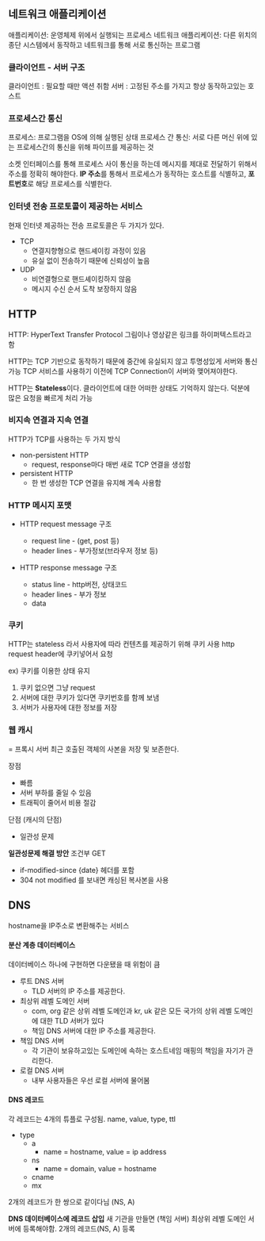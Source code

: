 ## 네트워크 애플리케이션

애플리케이션: 운영체제 위에서 실행되는 프로세스
네트워크 애플리케이션: 다른 위치의 종단 시스템에서 동작하고 네트워크를 통해 서로 통신하는 프로그램

### 클라이언트 - 서버 구조

클라이언트 : 필요할 때만 액션 취함
서버 : 고정된 주소를 가지고 항상 동작하고있는 호스트

### 프로세스간 통신

프로세스: 프로그램을 OS에 의해 실행된 상태
프로세스 간 통신: 서로 다른 머신 위에 있는 프로세스간의 통신을 위해 파이프를 제공하는 것

소켓 인터페이스를 통해 프로세스 사이 통신을 하는데 메시지를 제대로 전달하기 위해서 주소를 정확히 해야한다.
**IP 주소**를 통해서 프로세스가 동작하는 호스트를 식별하고, **포트번호**로 해당 프로세스를 식별한다.

### 인터넷 전송 프로토콜이 제공하는 서비스

현재 인터넷 제공하는 전송 프로토콜은 두 가지가 있다.

- TCP
  - 연결지향형으로 핸드셰이킹 과정이 있음
  - 유실 없이 전송하기 때문에 신뢰성이 높음
- UDP
  - 비연결형으로 핸드셰이킹하지 않음
  - 메시지 수신 순서 도착 보장하지 않음

## HTTP

HTTP: HyperText Transfer Protocol
그림이나 영상같은 링크를 하이퍼텍스트라고함

HTTP는 TCP 기반으로 동작하기 때문에 중간에 유실되지 않고 투명성있게 서버와 통신 가능
TCP 서비스를 사용하기 이전에 TCP Connection이 서버와 맺어져야한다.

HTTP는 **Stateless**이다. 클라이언트에 대한 어떠한 상태도 기억하지 않는다.
덕분에 많은 요청을 빠르게 처리 가능

### 비지속 연결과 지속 연결

HTTP가 TCP를 사용하는 두 가지 방식

- non-persistent HTTP
  - request, response마다 매번 새로 TCP 연결을 생성함
- persistent HTTP
  - 한 번 생성한 TCP 연결을 유지해 계속 사용함

### HTTP 메시지 포맷

- HTTP request message 구조

  - request line - (get, post 등)
  - header lines - 부가정보(브라우저 정보 등)

- HTTP response message 구조
  - status line - http버전, 상태코드
  - header lines - 부가 정보
  - data

### **쿠키**

HTTP는 stateless 라서 사용자에 따라 컨텐츠를 제공하기 위해 쿠키 사용
http request header에 쿠키넣어서 요청

ex) 쿠키를 이용한 상태 유지

1. 쿠키 없으면 그냥 request
2. 서버에 대한 쿠키가 있다면 쿠키번호를 함께 보냄
3. 서버가 사용자에 대한 정보를 저장

### **웹 캐시**

= 프록시 서버
최근 호출된 객체의 사본을 저장 및 보존한다.

장점

- 빠름
- 서버 부하를 줄일 수 있음
- 트래픽이 줄어서 비용 절감

단점 (캐시의 단점)

- 일관성 문제

**일관성문제 해결 방안**
조건부 GET

- if-modified-since {date} 헤더를 포함
- 304 not modified 를 보내면 캐싱된 복사본을 사용

## DNS

hostname을 IP주소로 변환해주는 서비스

#### 분산 계층 데이터베이스

데이터베이스 하나에 구현하면 다운됐을 때 위험이 큼

- 루트 DNS 서버
  - TLD 서버의 IP 주소를 제공한다.
- 최상위 레벨 도메인 서버
  - com, org 같은 상위 레벨 도메인과 kr, uk 같은 모든 국가의 상위 레벨 도메인에 대한 TLD 서버가 있다
  - 책임 DNS 서버에 대한 IP 주소를 제공한다.
- 책임 DNS 서버
  - 각 기관이 보유하고있는 도메인에 속하는 호스트네임 매핑의 책임을 자기가 관리한다.
- 로컬 DNS 서버
  - 내부 사용자들은 우선 로컬 서버에 물어봄

#### DNS 레코드

각 레코드는 4개의 튜플로 구성됨. name, value, type, ttl

- type
  - a
    - name = hostname, value = ip address
  - ns
    - name = domain, value = hostname
  - cname
  - mx

2개의 레코드가 한 쌍으로 같이다님 (NS, A)

**DNS 데이터베이스에 레코드 삽입**
새 기관을 만들면 (책임 서버) 최상위 레벨 도메인 서버에 등록해야함. 2개의 레코드(NS, A) 등록
